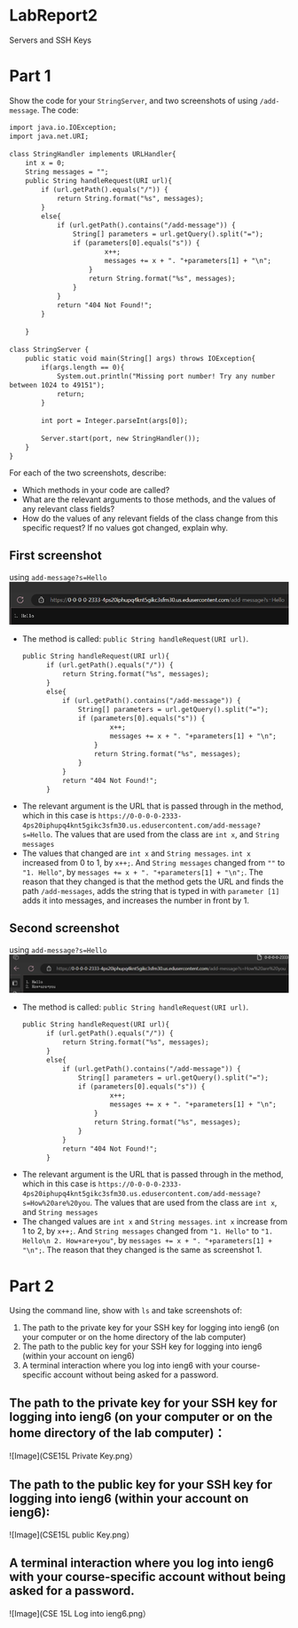 # LabReport2
Servers and SSH Keys

# Part 1 
Show the code for your `StringServer`, and two screenshots of using `/add-message`.
The code:
```
import java.io.IOException;
import java.net.URI;

class StringHandler implements URLHandler{
    int x = 0;
    String messages = "";
    public String handleRequest(URI url){
        if (url.getPath().equals("/")) {
            return String.format("%s", messages);
        } 
        else{
            if (url.getPath().contains("/add-message")) {
                String[] parameters = url.getQuery().split("=");
                if (parameters[0].equals("s")) {
                        x++;
                        messages += x + ". "+parameters[1] + "\n";
                    }
                    return String.format("%s", messages);
                }
            }
            return "404 Not Found!";
        }

    }

class StringServer {
    public static void main(String[] args) throws IOException{
        if(args.length == 0){
            System.out.println("Missing port number! Try any number between 1024 to 49151");
            return;
        }

        int port = Integer.parseInt(args[0]);

        Server.start(port, new StringHandler());
    }
}
```

For each of the two screenshots, describe:
- Which methods in your code are called?
- What are the relevant arguments to those methods, and the values of any relevant class fields?
- How do the values of any relevant fields of the class change from this specific request? If no values got changed, explain why.

## First screenshot
using `add-message?s=Hello`
![Image](CSE15L_LabReport2_ScreenShot1.png)

- The method is called: `public String handleRequest(URI url)`.
  ```
  public String handleRequest(URI url){
        if (url.getPath().equals("/")) {
            return String.format("%s", messages);
        } 
        else{
            if (url.getPath().contains("/add-message")) {
                String[] parameters = url.getQuery().split("=");
                if (parameters[0].equals("s")) {
                        x++;
                        messages += x + ". "+parameters[1] + "\n";
                    }
                    return String.format("%s", messages);
                }
            }
            return "404 Not Found!";
        }
  ```
- The relevant argument is the URL that is passed through in the method, which in this case is `https://0-0-0-0-2333-4ps20iphupq4knt5gikc3sfm30.us.edusercontent.com/add-message?s=Hello`. The values that are used from the class are `int x`, and `String messages`
- The values that changed are `int x` and `String messages`.  `int x` increased from 0 to 1, by `x++;`. And `String messages` changed from `""` to `"1. Hello"`, by `messages += x + ". "+parameters[1] + "\n";`. 
  The reason that they changed is that the method gets the URL and finds the path `/add-messages`, adds the string that is typed in with `parameter [1]` adds it into messages, and increases the number in front by 1.

## Second screenshot
using `add-message?s=Hello`
![Image](CSE15L_LabReport2_ScreenShot2.png)
- The method is called: `public String handleRequest(URI url)`.
  ```
  public String handleRequest(URI url){
        if (url.getPath().equals("/")) {
            return String.format("%s", messages);
        } 
        else{
            if (url.getPath().contains("/add-message")) {
                String[] parameters = url.getQuery().split("=");
                if (parameters[0].equals("s")) {
                        x++;
                        messages += x + ". "+parameters[1] + "\n";
                    }
                    return String.format("%s", messages);
                }
            }
            return "404 Not Found!";
        }
  ```
- The relevant argument is the URL that is passed through in the method, which in this case is `https://0-0-0-0-2333-4ps20iphupq4knt5gikc3sfm30.us.edusercontent.com/add-message?s=How%20are%20you`. The values that are used from the class are `int x`, and `String messages`
- The changed values are `int x` and `String messages`. `int x` increase from 1 to 2, by `x++;`. And `String messages` changed from `"1. Hello"` to `"1. Hello\n 2. How+are+you"`, by `messages += x + ". "+parameters[1] + "\n";`. 
  The reason that they changed is the same as screenshot 1.

# Part 2
Using the command line, show with `ls` and take screenshots of:
1. The path to the private key for your SSH key for logging into ieng6 (on your computer or on the home directory of the lab computer)
2. The path to the public key for your SSH key for logging into ieng6 (within your account on ieng6)
3. A terminal interaction where you log into ieng6 with your course-specific account without being asked for a password.

## The path to the private key for your SSH key for logging into ieng6 (on your computer or on the home directory of the lab computer)：
![Image](CSE15L Private Key.png）

## The path to the public key for your SSH key for logging into ieng6 (within your account on ieng6):
![Image](CSE15L public Key.png）

## A terminal interaction where you log into ieng6 with your course-specific account without being asked for a password.
![Image](CSE 15L Log into ieng6.png）


